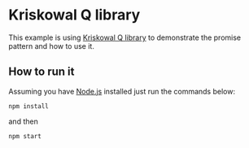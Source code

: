 # Kriskowal Q library

This example is using [Kriskowal Q library](https://github.com/kriskowal/q) to demonstrate the promise pattern and how to use it.

## How to run it

Assuming you have [Node.js](https://nodejs.org/en/) installed just run the commands below:

```
npm install
```

and then

```
npm start
```